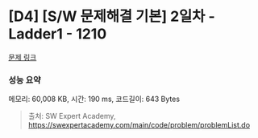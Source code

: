 # [D4] [S/W 문제해결 기본] 2일차 - Ladder1 - 1210 

[문제 링크](https://swexpertacademy.com/main/code/problem/problemDetail.do?contestProbId=AV14ABYKADACFAYh) 

### 성능 요약

메모리: 60,008 KB, 시간: 190 ms, 코드길이: 643 Bytes



> 출처: SW Expert Academy, https://swexpertacademy.com/main/code/problem/problemList.do